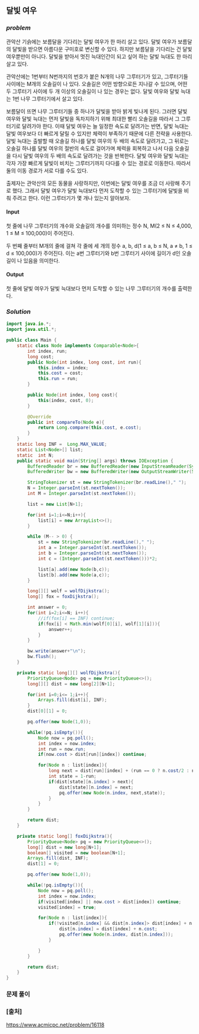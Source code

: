 ## **달빛 여우**


### ***problem***
관악산 기슭에는 보름달을 기다리는 달빛 여우가 한 마리 살고 있다. 달빛 여우가 보름달의 달빛을 받으면 아름다운 구미호로 변신할 수 있다. 하지만 보름달을 기다리는 건 달빛 여우뿐만이 아니다. 달빛을 받아서 멋진 늑대인간이 되고 싶어 하는 달빛 늑대도 한 마리 살고 있다.

관악산에는 1번부터 N번까지의 번호가 붙은 N개의 나무 그루터기가 있고, 그루터기들 사이에는 M개의 오솔길이 나 있다. 오솔길은 어떤 방향으로든 지나갈 수 있으며, 어떤 두 그루터기 사이에 두 개 이상의 오솔길이 나 있는 경우는 없다. 달빛 여우와 달빛 늑대는 1번 나무 그루터기에서 살고 있다.

보름달이 뜨면 나무 그루터기들 중 하나가 달빛을 받아 밝게 빛나게 된다. 그러면 달빛 여우와 달빛 늑대는 먼저 달빛을 독차지하기 위해 최대한 빨리 오솔길을 따라서 그 그루터기로 달려가야 한다. 이때 달빛 여우는 늘 일정한 속도로 달려가는 반면, 달빛 늑대는 달빛 여우보다 더 빠르게 달릴 수 있지만 체력이 부족하기 때문에 다른 전략을 사용한다. 달빛 늑대는 출발할 때 오솔길 하나를 달빛 여우의 두 배의 속도로 달려가고, 그 뒤로는 오솔길 하나를 달빛 여우의 절반의 속도로 걸어가며 체력을 회복하고 나서 다음 오솔길을 다시 달빛 여우의 두 배의 속도로 달려가는 것을 반복한다. 달빛 여우와 달빛 늑대는 각자 가장 빠르게 달빛이 비치는 그루터기까지 다다를 수 있는 경로로 이동한다. 따라서 둘의 이동 경로가 서로 다를 수도 있다.

출제자는 관악산의 모든 동물을 사랑하지만, 이번에는 달빛 여우를 조금 더 사랑해 주기로 했다. 그래서 달빛 여우가 달빛 늑대보다 먼저 도착할 수 있는 그루터기에 달빛을 비춰 주려고 한다. 이런 그루터기가 몇 개나 있는지 알아보자.

#### **Input**
첫 줄에 나무 그루터기의 개수와 오솔길의 개수를 의미하는 정수 N, M(2 ≤ N ≤ 4,000, 1 ≤ M ≤ 100,000)이 주어진다.

두 번째 줄부터 M개의 줄에 걸쳐 각 줄에 세 개의 정수 a, b, d(1 ≤ a, b ≤ N, a ≠ b, 1 ≤ d ≤ 100,000)가 주어진다. 이는 a번 그루터기와 b번 그루터기 사이에 길이가 d인 오솔길이 나 있음을 의미한다.

#### **Output**
첫 줄에 달빛 여우가 달빛 늑대보다 먼저 도착할 수 있는 나무 그루터기의 개수를 출력한다.

### ***Solution***
``` java
import java.io.*;
import java.util.*;

public class Main {
    static class Node implements Comparable<Node>{
        int index, run;
        long cost;
        public Node(int index, long cost, int run){
            this.index = index;
            this.cost = cost;
            this.run = run;
        }

        public Node(int index, long cost){
            this(index, cost, 0);
        }

        @Override
        public int compareTo(Node e){
            return Long.compare(this.cost, e.cost);
        }
    }
    static long INF =  Long.MAX_VALUE;
    static List<Node>[] list;
    static  int N;
    public static void main(String[] args) throws IOException {
        BufferedReader br = new BufferedReader(new InputStreamReader(System.in));
        BufferedWriter bw = new BufferedWriter(new OutputStreamWriter(System.out));

        StringTokenizer st = new StringTokenizer(br.readLine()," ");
        N = Integer.parseInt(st.nextToken());
        int M = Integer.parseInt(st.nextToken());

        list = new List[N+1];

        for(int i=1;i<=N;i++){
            list[i] = new ArrayList<>();
        }

        while (M-- > 0) {
            st = new StringTokenizer(br.readLine()," ");
            int a = Integer.parseInt(st.nextToken());
            int b = Integer.parseInt(st.nextToken());
            int c = (Integer.parseInt(st.nextToken()))*2;

            list[a].add(new Node(b,c));
            list[b].add(new Node(a,c));
        }

        long[][] wolf = wolfDijkstra();
        long[] fox = foxDijkstra();

        int answer = 0;
        for(int i=2;i<=N; i++){
            //if(fox[i] == INF) continue;
            if(fox[i] < Math.min(wolf[0][i], wolf[1][i])){
                answer++;
            }
        }

        bw.write(answer+"\n");
        bw.flush();
    }

    private static long[][] wolfDijkstra(){
        PriorityQueue<Node> pq = new PriorityQueue<>();
        long[][] dist = new long[2][N+1];

        for(int i=0;i<= 1;i++){
            Arrays.fill(dist[i], INF);
        }
        dist[0][1] = 0;

        pq.offer(new Node(1,0));

        while(!pq.isEmpty()){
            Node now = pq.poll();
            int index = now.index;
            int run = now.run;
            if(now.cost > dist[run][index]) continue;

            for(Node n : list[index]){
                long next = dist[run][index] + (run == 0 ? n.cost/2 : n.cost*2);
                int state = 1-run;
                if(dist[state][n.index] > next){
                    dist[state][n.index] = next;
                    pq.offer(new Node(n.index, next,state));
                }
            }
        }

        return dist;
    }

    private static long[] foxDijkstra(){
        PriorityQueue<Node> pq = new PriorityQueue<>();
        long[] dist = new long[N+1];
        boolean[] visited = new boolean[N+1];
        Arrays.fill(dist, INF);
        dist[1] = 0;

        pq.offer(new Node(1,0));

        while(!pq.isEmpty()){
            Node now = pq.poll();
            int index = now.index;
            if(visited[index] || now.cost > dist[index]) continue;
            visited[index] = true;

            for(Node n : list[index]){
                if(!visited[n.index] && dist[n.index]> dist[index] + n.cost){
                    dist[n.index] = dist[index] + n.cost;
                    pq.offer(new Node(n.index, dist[n.index]));
                }

            }
        }

        return dist;
    }
}
```
### **문제 풀이**

 
### **[출처]**
https://www.acmicpc.net/problem/16118